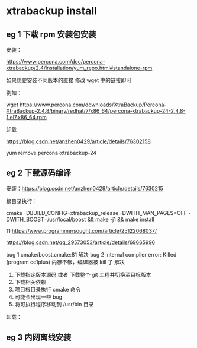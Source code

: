 # xtrabackup install

## eg 1 下载 rpm 安装包安装

安装：

https://www.percona.com/doc/percona-xtrabackup/2.4/installation/yum_repo.html#standalone-rpm

如果想要安装不同版本的直接 修改 wget 中的链接即可

例如：

wget https://www.percona.com/downloads/XtraBackup/Percona-XtraBackup-2.4.8/binary/redhat/7/x86_64/percona-xtrabackup-24-2.4.8-1.el7.x86_64.rpm

卸载

https://blog.csdn.net/anzhen0429/article/details/76302158

yum remove percona-xtrabackup-24

## eg 2 下载源码编译

安装：https://blog.csdn.net/anzhen0429/article/details/7630215

根目录执行：

cmake -DBUILD_CONFIG=xtrabackup_release -DWITH_MAN_PAGES=OFF -DWITH_BOOST=/usr/local/boost && make -j1 && make install


11
https://www.programmersought.com/article/25122068037/

https://blog.csdn.net/qq_29573053/article/details/69665996

bug 1 cmake/boost.cmake:81 解决
bug 2 internal compiler error: Killed (program cc1plus) 内存不够，编译器被 kill 了 解决

1. 下载指定版本源码 或者 下载整个 git 工程并切换至目标版本
2. 下载相关依赖
3. 项目根目录执行 cmake 命令
4. 可能会出现一些 bug 
5. 将可执行程序移动到 /usr/bin 目录




卸载：


## eg 3 内网离线安装



